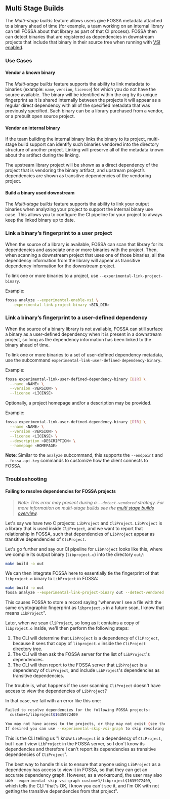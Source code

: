 ## Multi Stage Builds

The _Multi-stage builds_ feature allows users give FOSSA metadata attached to a binary ahead of time (for example, a team working on an internal library can tell FOSSA about that library as part of that CI process).
FOSSA then can detect binaries that are registered as dependencies in downstream projects that include that binary in their source tree when running with [VSI enabled](../vsi/README.md).

### Use Cases

#### Vendor a known binary

The _Multi-stage builds_ feature supports the ability to link metadata to binaries (example: `name`, `version`, `license`) for which you do not have the source available.
The binary will be identified within the org by its unique fingerprint as it is shared internally between the projects it will appear as a regular direct dependency with all of the specified metadata that was previously specified.
Such binary can be a library purchased from a vendor, or a prebuilt open source project.

#### Vendor an internal binary

If the team building the internal binary links the binary to its project, multi-stage build support can identify such binaries vendored into the directory structure of another project.
Linking will preserve all of the metadata known about the artifact during the linking.

The upstream library project will be shown as a direct dependency of the project that is vendoring the binary artifact, and upstream project’s dependencies are shown as transitive dependencies of the vendoring project.

#### Build a binary used downstream

The _Multi-stage builds_ feature supports the ability to link your output binaries when analyzing your project to support the internal binary use case.
This allows you to configure the CI pipeline for your project to always keep the linked binary up to date.

### Link a binary’s fingerprint to a user project

When the source of a library is available, FOSSA can scan that library for its dependencies and associate one or more binaries with the project.
Then, when scanning a downstream project that uses one of those binaries, all the dependency information from the library will appear as transitive dependency information for the downstream project.

To link one or more binaries to a project, use `--experimental-link-project-binary`.

Example:

```bash
fossa analyze --experimental-enable-vsi \
  --experimental-link-project-binary <BIN_DIR>
```

### Link a binary’s fingerprint to a user-defined dependency

When the source of a binary library is not available, FOSSA can still surface a binary as a user-defined dependency when it is present in a downstream project, so long as the dependency information has been linked to the binary ahead of time.

To link one or more binaries to a set of user-defined dependency metadata, use the subcommand `experimental-link-user-defined-dependency-binary`.

Example:

```bash
fossa experimental-link-user-defined-dependency-binary [DIR] \
  --name <NAME> \
  --version <VERSION> \
  --license <LICENSE>
```

Optionally, a project homepage and/or a description may be provided.

Example:

```bash
fossa experimental-link-user-defined-dependency-binary [DIR] \
  --name <NAME> \
  --version <VERSION> \
  --license <LICENSE> \
  --description <DESCRIPTION> \
  --homepage <HOMEPAGE>
```

**Note**: Similar to the `analyze` subcommand, this supports the `--endpoint` and `--fossa-api-key` commands to customize how the client connects to FOSSA.

### Troubleshooting

#### Failing to resolve dependencies for FOSSA projects

> _Note: This error may present during a `--detect-vendored` strategy._
> _For more information on multi-stage builds see the [multi stage builds overview](../msb/README.md)._

Let's say we have two C projects: `LibProject` and `CliProject`.
`LibProject` is a library that is used inside `CliProject`, and we want to report that relationship in FOSSA, such that dependencies of `LibProject` appear as transitive dependencies of `CliProject`.

Let's go further and say our CI pipeline for `LibProject` looks like this, where we compile its output binary (`libproject.o`) into the directory `out/`:

```bash
make build -o out
```

We can then integrate FOSSA here to essentially tie the fingerprint of that `libproject.o` binary to `LibProject` in FOSSA:

```bash
make build -o out
fossa analyze --experimental-link-project-binary out --detect-vendored
```

This causes FOSSA to store a record saying "whenever I see a file with the same cryptographic fingerprint as `libproject.o` in a future scan, I know that means `LibProject`".

Later, when we scan `CliProject`, so long as it contains a copy of `libproject.o` inside, we'll then perform the following steps:

1. The CLI will determine that `LibProject` is a dependency of `CliProject`, because it sees that copy of `libproject.o` inside the `CliProject` directory tree.
2. The CLI will then ask the FOSSA server for the list of `LibProject`'s dependencies.
3. The CLI will then report to the FOSSA server that `LibProject` is a dependency of `CliProject`, and include `LibProject`'s dependencies as transitive dependencies.

The trouble is, what happens if the user scanning `CliProject` doesn't have access to view the dependencies of `LibProject`?

In that case, we fail with an error like this one:

```bash
Failed to resolve dependencies for the following FOSSA projects:
  custom+1/libproject$1635972409

You may not have access to the projects, or they may not exist (see the warnings below for details).
If desired you can use --experimental-skip-vsi-graph to skip resolving the dependencies of these projects.
```

This is the CLI telling us "I know `LibProject` is a dependency of `CliProject`, but I can't view `LibProject` in the FOSSA server, so I don't know its dependencies and therefore I can't report its dependencies as transitive dependencies of `CliProject`".

The best way to handle this is to ensure that anyone using `LibProject` as a dependency has access to view it in FOSSA, so that they can get an accurate dependency graph.
However, as a workaround, the user may also use `--experimental-skip-vsi-graph custom+1/libproject$1635972409`, which tells the CLI "that's OK, I know you can't see it, and I'm OK with not getting the transitive dependencies from that project".
